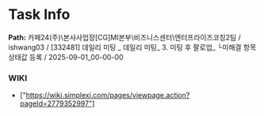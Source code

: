 # Task Info

**Path:** 카페24(주)\본사사업장\[CG]MI본부\비즈니스센터\엔터프라이즈코칭2팀 / ishwang03 / [332481] 데일리 미팅 _ 데일리 미팅_ 3. 미팅 후 팔로업_ └미해결 항목 상태값 등록 / 2025-09-01_00-00-00

### WIKI
- ["https://wiki.simplexi.com/pages/viewpage.action?pageId=2779352997"]

